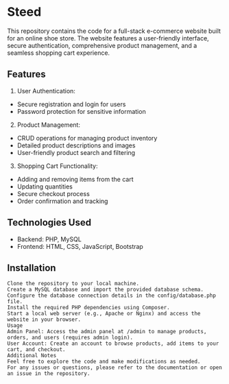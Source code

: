 # Steed
This repository contains the code for a full-stack e-commerce website built for an online shoe store. The website features a user-friendly interface, secure authentication, comprehensive product management, and a seamless shopping cart experience.

## Features
1. User Authentication:
+ Secure registration and login for users
+ Password protection for sensitive information
2. Product Management:
+ CRUD operations for managing product inventory
+ Detailed product descriptions and images
+ User-friendly product search and filtering
3. Shopping Cart Functionality:
+ Adding and removing items from the cart
+ Updating quantities
+ Secure checkout process
+ Order confirmation and tracking
## Technologies Used
- Backend: PHP, MySQL
- Frontend: HTML, CSS, JavaScript, Bootstrap
## Installation
```
Clone the repository to your local machine.
Create a MySQL database and import the provided database schema.
Configure the database connection details in the config/database.php file.
Install the required PHP dependencies using Composer.
Start a local web server (e.g., Apache or Nginx) and access the website in your browser.
Usage
Admin Panel: Access the admin panel at /admin to manage products, orders, and users (requires admin login).
User Account: Create an account to browse products, add items to your cart, and checkout.
Additional Notes
Feel free to explore the code and make modifications as needed.
For any issues or questions, please refer to the documentation or open an issue in the repository.
```
